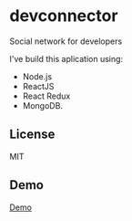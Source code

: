 # devconnector

Social network for developers

I've build this aplication using:

- Node.js
- ReactJS
- React Redux
- MongoDB.

## License

MIT

## Demo

[Demo](https://protected-wave-48479.herokuapp.com/)
